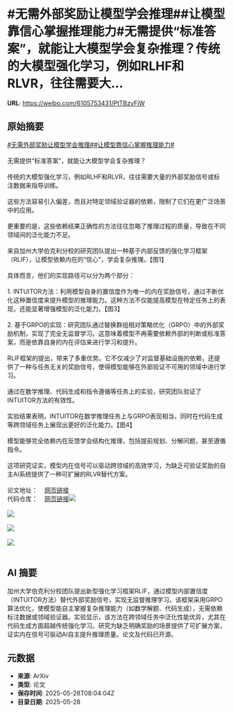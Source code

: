 # #无需外部奖励让模型学会推理##让模型靠信心掌握推理能力#无需提供“标准答案”，就能让大模型学会复杂推理？传统的大模型强化学习，例如RLHF和RLVR，往往需要大...

**URL**: https://weibo.com/6105753431/PtTBzvFiW

## 原始摘要

<a href="https://m.weibo.cn/search?containerid=231522type%3D1%26t%3D10%26q%3D%23%E6%97%A0%E9%9C%80%E5%A4%96%E9%83%A8%E5%A5%96%E5%8A%B1%E8%AE%A9%E6%A8%A1%E5%9E%8B%E5%AD%A6%E4%BC%9A%E6%8E%A8%E7%90%86%23&amp;extparam=%23%E6%97%A0%E9%9C%80%E5%A4%96%E9%83%A8%E5%A5%96%E5%8A%B1%E8%AE%A9%E6%A8%A1%E5%9E%8B%E5%AD%A6%E4%BC%9A%E6%8E%A8%E7%90%86%23" data-hide=""><span class="surl-text">#无需外部奖励让模型学会推理#</span></a><a href="https://m.weibo.cn/search?containerid=231522type%3D1%26t%3D10%26q%3D%23%E8%AE%A9%E6%A8%A1%E5%9E%8B%E9%9D%A0%E4%BF%A1%E5%BF%83%E6%8E%8C%E6%8F%A1%E6%8E%A8%E7%90%86%E8%83%BD%E5%8A%9B%23&amp;extparam=%23%E8%AE%A9%E6%A8%A1%E5%9E%8B%E9%9D%A0%E4%BF%A1%E5%BF%83%E6%8E%8C%E6%8F%A1%E6%8E%A8%E7%90%86%E8%83%BD%E5%8A%9B%23" data-hide=""><span class="surl-text">#让模型靠信心掌握推理能力#</span></a><br><br>无需提供“标准答案”，就能让大模型学会复杂推理？<br><br>传统的大模型强化学习，例如RLHF和RLVR，往往需要大量的外部奖励信号或标注数据来指导训练。<br><br>这些方法容易引入偏差，而且对特定领域验证器的依赖，限制了它们在更广泛场景中的应用。<br><br>更重要的是，这些依赖结果正确性的方法往往忽略了推理过程的质量，导致在不同领域间的泛化能力不足。<br><br>来自加州大学伯克利分校的研究团队提出一种基于内部反馈的强化学习框架（RLIF），让模型依赖内在的“信心”，学会复杂推理。【图1】<br><br>具体而言，他们的实现路径可以分为两个部分：<br><br>1. INTUITOR方法：利用模型自身的置信度作为唯一的内在奖励信号，通过不断优化这种置信度来提升模型的推理能力。这种方法不仅能提高模型在特定任务上的表现，还能显著增强模型的泛化能力。【图3】<br><br>2. 基于GRPO的实现：研究团队通过替换群组相对策略优化（GRPO）中的外部奖励机制，实现了完全无监督学习。这意味着模型不再需要依赖外部的判断或标准答案，而是依靠自身的内在评估来进行学习和提升。<br><br>RLIF框架的提出，带来了多重优势。它不仅减少了对监督基础设施的依赖，还提供了一种与任务无关的奖励信号，使得模型能够在外部验证不可用的领域中进行学习。<br><br>通过在数学推理、代码生成和指令遵循等任务上的实验，研究团队验证了INTUITOR方法的有效性。<br><br>实验结果表明，INTUITOR在数学推理任务上与GRPO表现相当，同时在代码生成等跨领域任务上展现出更好的泛化能力。【图4】<br><br>模型能够完全依赖内在反馈学会结构化推理，包括提前规划、分解问题，甚至遵循指令。<br><br>这项研究证实，模型内在信号可以驱动跨领域的高效学习，为缺乏可验证奖励的自主AI系统提供了一种可扩展的RLVR替代方案。<br><br>论文地址：<a href="https://weibo.cn/sinaurl?u=https%3A%2F%2Farxiv.org%2Fabs%2F2505.19590" data-hide=""><span class="url-icon"><img style="width: 1rem;height: 1rem" src="https://h5.sinaimg.cn/upload/2015/09/25/3/timeline_card_small_web_default.png" referrerpolicy="no-referrer"></span><span class="surl-text">网页链接</span></a><br>代码仓库：<a href="https://weibo.cn/sinaurl?u=https%3A%2F%2Fgithub.com%2Fsunblaze-ucb%2FIntuitor" data-hide=""><span class="url-icon"><img style="width: 1rem;height: 1rem" src="https://h5.sinaimg.cn/upload/2015/09/25/3/timeline_card_small_web_default.png" referrerpolicy="no-referrer"></span><span class="surl-text">网页链接</span></a><img style="" src="https://tvax1.sinaimg.cn/large/006Fd7o3gy1i1v39k68wej30zk0to49n.jpg" referrerpolicy="no-referrer"><br><br><img style="" src="https://tvax2.sinaimg.cn/large/006Fd7o3gy1i1v39ltroaj30qg0duad9.jpg" referrerpolicy="no-referrer"><br><br><img style="" src="https://tvax1.sinaimg.cn/large/006Fd7o3gy1i1v39ozi1fj30zk08jdia.jpg" referrerpolicy="no-referrer"><br><br><img style="" src="https://tvax2.sinaimg.cn/large/006Fd7o3gy1i1v39r1zwzj30i00dwabx.jpg" referrerpolicy="no-referrer"><br><br>

## AI 摘要

加州大学伯克利分校团队提出新型强化学习框架RLIF，通过模型内部置信度（INTUITOR方法）替代外部奖励信号，实现无监督推理学习。该框架采用GRPO算法优化，使模型能自主掌握复杂推理能力（如数学解题、代码生成），无需依赖标注数据或领域验证器。实验显示，该方法在跨领域任务中泛化性能优异，尤其在代码生成方面超越传统强化学习。研究为缺乏明确奖励的场景提供了可扩展方案，证实内在信号可驱动AI自主提升推理质量。论文及代码已开源。

## 元数据

- **来源**: ArXiv
- **类型**: 论文
- **保存时间**: 2025-05-28T08:04:04Z
- **目录日期**: 2025-05-28

